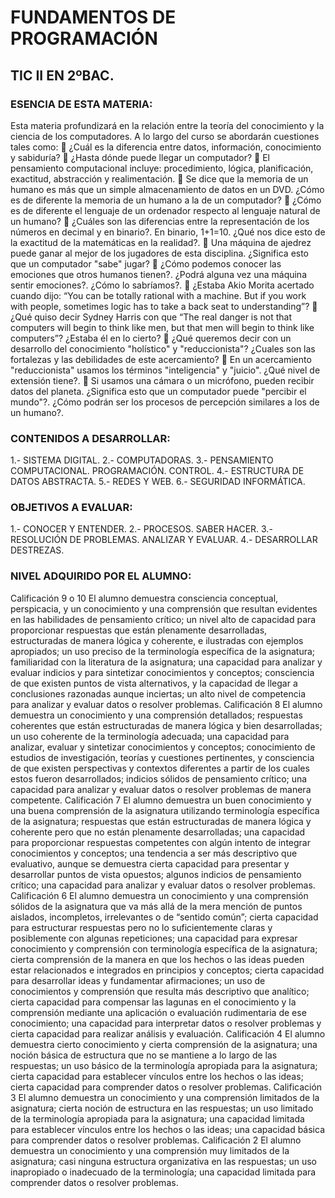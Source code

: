 # FUNDAMENTOS DE PROGRAMACIÓN
## TIC II EN 2ºBAC.

### ESENCIA DE ESTA MATERIA:
Esta materia profundizará en la relación entre la teoría del conocimiento y la ciencia de los computadores. A lo largo del curso se abordarán cuestiones tales como:
	¿Cuál es la diferencia entre datos, información, conocimiento y sabiduría?
	¿Hasta dónde puede llegar un computador?
	El pensamiento computacional incluye: procedimiento, lógica, planificación, exactitud, abstracción y realimentación. 
	Se dice que la memoria de un humano es más que un simple almacenamiento de datos en un DVD. ¿Cómo es de diferente la memoria de un humano  a la de un computador?
	¿Cómo es de diferente el lenguaje de un ordenador respecto al lenguaje natural de un humano?
	¿Cuáles son las diferencias entre la representación de los números en decimal y en binario?. En binario, 1+1=10. ¿Qué nos dice esto de la exactitud de la matemáticas en la realidad?.
	Una máquina de ajedrez puede ganar al mejor de los jugadores de esta disciplina. ¿Significa esto que un computador "sabe" jugar?
	¿Cómo podemos conocer las emociones que otros humanos tienen?. ¿Podrá alguna vez una máquina sentir emociones?. ¿Cómo lo sabríamos?. 
	¿Estaba Akio Morita acertado cuando dijo: “You can be totally rational with a machine. But if you work with people, sometimes logic has to take a back seat to understanding”? 
	¿Qué quiso decir Sydney Harris con que “The real danger is not that computers will begin to think like men, but that men will begin to think like computers”? ¿Estaba él en lo cierto?
	¿Qué queremos decir con un desarrollo del conocimiento "holístico" y "reduccionista"? ¿Cuales son las fortalezas y las debilidades de este acercamiento?
	En un acercamiento "reduccionista" usamos los términos "inteligencia" y "juicio". ¿Qué nivel de extensión tiene?.
	Si usamos una cámara o un micrófono, pueden recibir datos del planeta. ¿Significa esto que un computador puede "percibir el mundo"?. ¿Cómo podrán ser los procesos de percepción similares a los de un humano?.

### CONTENIDOS A DESARROLLAR: 
1.- SISTEMA DIGITAL.
2.- COMPUTADORAS.
3.- PENSAMIENTO COMPUTACIONAL. PROGRAMACIÓN. CONTROL.
4.- ESTRUCTURA DE DATOS ABSTRACTA.
5.- REDES Y WEB.
6.- SEGURIDAD INFORMÁTICA.


### OBJETIVOS A EVALUAR: 
1.- CONOCER Y ENTENDER.
2.- PROCESOS. SABER HACER.
3.- RESOLUCIÓN DE PROBLEMAS. ANALIZAR Y EVALUAR. 
4.- DESARROLLAR DESTREZAS.


### NIVEL ADQUIRIDO POR EL ALUMNO:
Calificación 9 o 10
El alumno demuestra consciencia conceptual, perspicacia, y un conocimiento y una comprensión que resultan evidentes en las habilidades de pensamiento crítico; un nivel alto de capacidad para proporcionar respuestas que están plenamente desarrolladas, estructuradas de manera lógica y coherente, e ilustradas con ejemplos apropiados; un uso preciso de la terminología específica de la asignatura; familiaridad con la literatura de la asignatura; una capacidad para analizar y evaluar indicios y para sintetizar conocimientos y conceptos; consciencia de que existen puntos de vista alternativos, y la capacidad de llegar a conclusiones razonadas aunque inciertas; un alto nivel de competencia para analizar y evaluar datos o resolver problemas. 
Calificación 8 
El alumno demuestra un conocimiento y una comprensión detallados; respuestas coherentes que están estructuradas de manera lógica y bien desarrolladas; un uso coherente de la terminología adecuada; una capacidad para analizar, evaluar y sintetizar conocimientos y conceptos; conocimiento de estudios de investigación, teorías y cuestiones pertinentes, y consciencia de que existen perspectivas y contextos diferentes a partir de los cuales estos fueron desarrollados; indicios sólidos de pensamiento crítico; una capacidad para analizar y evaluar datos o resolver problemas de manera competente. 
Calificación 7 
El alumno demuestra un buen conocimiento y una buena comprensión de la asignatura utilizando terminología específica de la asignatura; respuestas que están estructuradas de manera lógica y coherente pero que no están plenamente desarrolladas; una capacidad para proporcionar respuestas competentes con algún intento de integrar conocimientos y conceptos; una tendencia a ser más descriptivo que evaluativo, aunque se demuestra cierta capacidad para presentar y desarrollar puntos de vista opuestos; algunos indicios de pensamiento crítico; una capacidad para analizar y evaluar datos o resolver problemas. 
Calificación 6 
El alumno demuestra un conocimiento y una comprensión sólidos de la asignatura que va más allá de la mera mención de puntos aislados, incompletos, irrelevantes o de “sentido común”; cierta capacidad para estructurar respuestas pero no lo suficientemente claras y posiblemente con algunas repeticiones; una capacidad para expresar conocimiento y comprensión con terminología específica de la asignatura; cierta comprensión de la manera en que los hechos o las ideas pueden estar relacionados e integrados en principios y conceptos; cierta capacidad para desarrollar ideas y fundamentar afirmaciones; un uso de conocimientos y comprensión que resulta más descriptivo que analítico; cierta capacidad para compensar las lagunas en el conocimiento y la comprensión mediante una aplicación o evaluación rudimentaria de ese conocimiento; una capacidad para interpretar datos o resolver problemas y cierta capacidad para realizar análisis y evaluación. 
Calificación 4 
El alumno demuestra cierto conocimiento y cierta comprensión de la asignatura; una noción básica de estructura que no se mantiene a lo largo de las respuestas; un uso básico de la terminología apropiada para la asignatura; cierta capacidad para establecer vínculos entre los hechos o las ideas; cierta capacidad para comprender datos o resolver problemas. 
Calificación 3 
El alumno demuestra un conocimiento y una comprensión limitados de la asignatura; cierta noción de estructura en las respuestas; un uso limitado de la terminología apropiada para la asignatura; una capacidad limitada para establecer vínculos entre los hechos o las ideas; una capacidad básica para comprender datos o resolver problemas. 
Calificación 2 
El alumno demuestra un conocimiento y una comprensión muy limitados de la asignatura; casi ninguna estructura organizativa en las respuestas; un uso inapropiado o inadecuado de la terminología; una capacidad limitada para comprender datos o resolver problemas.

